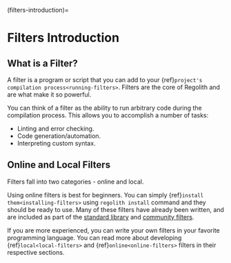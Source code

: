(filters-introduction)=
# Filters Introduction

## What is a Filter?
A filter is a program or script that you can add to your {ref}`project's compilation process<running-filters>`. Filters are the core of Regolith and are what make it so powerful.

You can think of a filter as the ability to run arbitrary code during the compilation process. This allows you to accomplish a number of tasks:

- Linting and error checking.
- Code generation/automation.
- Interpreting custom syntax.


## Online and Local Filters
Filters fall into two categories - online and local.

Using online filters is best for beginners. You can simply {ref}`install them<installing-filters>` using `regolith install` command and they should be ready to use. Many of these filters have already been written, and are included as part of the [standard library](https://github.com/Bedrock-OSS/regolith-filter-resolver?tab=readme-ov-file#standard-filters) and [community filters](https://github.com/Bedrock-OSS/regolith-filter-resolver?tab=readme-ov-file#community-filters).

If you are more experienced, you can write your own filters in your favorite programming language. You can read more about developing {ref}`local<local-filters>` and {ref}`online<online-filters>` filters in their respective sections.
